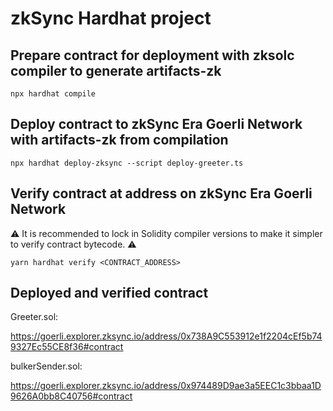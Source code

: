 # zkSync Hardhat project

## Prepare contract for deployment with zksolc compiler to generate artifacts-zk 

```shell
npx hardhat compile
```

## Deploy contract to zkSync Era Goerli Network with artifacts-zk from compilation

```shell
npx hardhat deploy-zksync --script deploy-greeter.ts
```

## Verify contract at address on zkSync Era Goerli Network

:warning: It is recommended to lock in Solidity compiler versions to make it simpler to verify contract bytecode. :warning:

```shell
yarn hardhat verify <CONTRACT_ADDRESS>
```

## Deployed and verified contract 

Greeter.sol:

https://goerli.explorer.zksync.io/address/0x738A9C553912e1f2204cEf5b749327Ec55CE8f36#contract

bulkerSender.sol:

https://goerli.explorer.zksync.io/address/0x974489D9ae3a5EEC1c3bbaa1D9626A0bb8C40756#contract